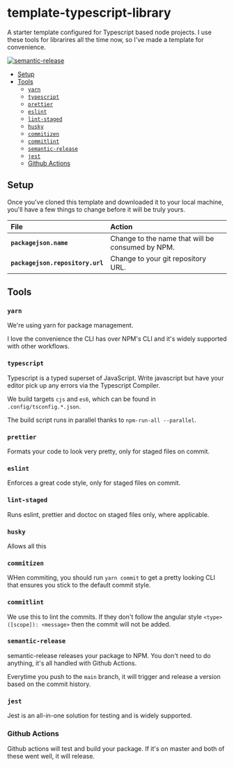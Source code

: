 # template-typescript-library

A starter template configured for Typescript based node projects.
I use these tools for librarires all the time now, so I've made a template for convenience.

[![semantic-release](https://img.shields.io/badge/%20%20%F0%9F%93%A6%F0%9F%9A%80-semantic--release-e10079.svg)](https://github.com/semantic-release/semantic-release)

<!-- Don't run doctoc. It will be run for you when you commit this file. -->
<!-- START doctoc generated TOC please keep comment here to allow auto update -->
<!-- DON'T EDIT THIS SECTION, INSTEAD RE-RUN doctoc TO UPDATE -->

- [Setup](#setup)
- [Tools](#tools)
  - [`yarn`](#yarn)
  - [`typescript`](#typescript)
  - [`prettier`](#prettier)
  - [`eslint`](#eslint)
  - [`lint-staged`](#lint-staged)
  - [`husky`](#husky)
  - [`commitizen`](#commitizen)
  - [`commitlint`](#commitlint)
  - [`semantic-release`](#semantic-release)
  - [`jest`](#jest)
  - [Github Actions](#github-actions)

<!-- END doctoc generated TOC please keep comment here to allow auto update -->

## Setup

Once you've cloned this template and downloaded it to your local machine, you'll have a few things to change before it will be truly yours.

| File                             | Action                                           |
| :------------------------------- | :----------------------------------------------- |
| **`packagejson.name`**           | Change to the name that will be consumed by NPM. |
| **`packagejson.repository.url`** | Change to your git repository URL.               |

## Tools

### `yarn`

We're using yarn for package management.

I love the convenience the CLI has over NPM's CLI and it's widely supported with other workflows.

### `typescript`

Typescript is a typed superset of JavaScript. Write javascript but have your editor pick up any errors via the Typescript Compiler.

We build targets `cjs` and `es6`, which can be found in `.config/tsconfig.*.json`.

The build script runs in parallel thanks to `npm-run-all --parallel`.

### `prettier`

Formats your code to look very pretty, only for staged files on commit.

### `eslint`

Enforces a great code style, only for staged files on commit.

### `lint-staged`

Runs eslint, prettier and doctoc on staged files only, where applicable.

### `husky`

Allows all this

### `commitizen`

WHen commiting, you should run `yarn commit` to get a pretty looking CLI that ensures you stick to the default commit style.

### `commitlint`

We use this to lint the commits. If they don't follow the angular style `<type>([scope]): <message>` then the commit will not be added.

### `semantic-release`

semantic-release releases your package to NPM. You don't need to do anything, it's all handled with Github Actions.

Everytime you push to the `main` branch, it will trigger and release a version based on the commit history.

### `jest`

Jest is an all-in-one solution for testing and is widely supported.

### Github Actions

Github actions will test and build your package. If it's on master and both of these went well, it will release.
